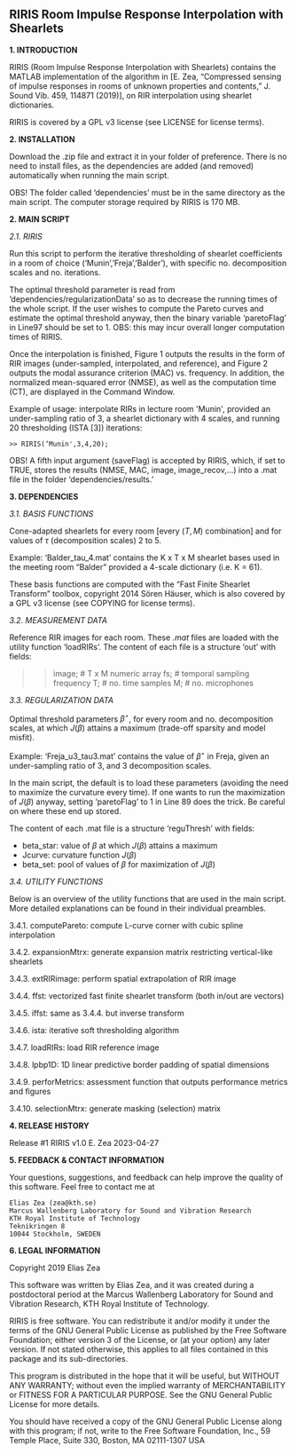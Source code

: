 RIRIS Room Impulse Response Interpolation with Shearlets
-----------------------------------------------------------------

**1. INTRODUCTION**

RIRIS (Room Impulse Response Interpolation with Shearlets) contains the MATLAB implementation of the algorithm in [E. Zea, “Compressed sensing of impulse responses in rooms of unknown properties and contents,” J. Sound Vib.  459, 114871 (2019)], on RIR interpolation using shearlet dictionaries. 

RIRIS is covered by a GPL v3 license (see LICENSE for license terms).

**2. INSTALLATION**

Download the .zip file and extract it in your folder of preference. There is no need to install files, as the dependencies are added (and removed) automatically when running the main script. 

OBS! The folder called ‘dependencies’ must be in the same directory as the main script. The computer storage required by RIRIS is 170 MB. 

**2. MAIN SCRIPT**

_2.1. RIRIS_

Run this script to perform the iterative thresholding of shearlet coefficients in a room of choice (‘Munin’,’Freja’,’Balder’), with specific no. decomposition scales and no. iterations. 

The optimal threshold parameter is read from ‘dependencies/regularizationData’ so as to decrease the running times of the whole script. If the user wishes to compute the Pareto curves and estimate the optimal threshold anyway, then the binary variable ‘paretoFlag’ in Line97 should be set to 1. OBS: this may incur overall longer computation times of RIRIS. 

Once the interpolation is finished, Figure 1 outputs the results in the form of RIR images (under-sampled, interpolated, and reference), and Figure 2 outputs the modal assurance criterion (MAC) vs. frequency. In addition, the normalized mean-squared error (NMSE), as well as the computation time (CT), are displayed in the Command Window.

Example of usage: interpolate RIRs in lecture room 'Munin', provided an under-sampling ratio of 3, a shearlet dictionary with 4 scales, and running 20 thresholding (ISTA [3]) iterations:

	>> RIRIS(‘Munin',3,4,20);

OBS! A fifth input argument (saveFlag) is accepted by RIRIS, which, if set to TRUE, stores the results (NMSE, MAC, image, image_recov,…) into a .mat file in the folder ‘dependencies/results.’

**3. DEPENDENCIES**

_3.1. BASIS FUNCTIONS_

Cone-adapted shearlets for every room [every $(T,M)$ combination] and for values of $\tau$ (decomposition scales) 2 to 5. 

Example: ‘Balder_tau_4.mat’ contains the K x T x M shearlet bases used in the meeting room “Balder” provided a 4-scale dictionary (i.e. K = 61).

These basis functions are computed with the “Fast Finite Shearlet Transform” toolbox, copyright 2014 Sören Häuser, which is also covered by a GPL v3 license (see COPYING for license terms). 

_3.2. MEASUREMENT DATA_

Reference RIR images for each room. These _.mat_ files are loaded with the utility function ‘loadRIRs’. The content of each file is a structure ‘out’ with fields: 
>> image;  	# T x M numeric array 
>> fs; 		# temporal sampling frequency
>> T;		# no. time samples
>> M; 		# no. microphones
 
_3.3. REGULARIZATION DATA_

Optimal threshold parameters $\beta^\star$, for every room and no. decomposition scales, at which $J(\beta)$ attains a maximum (trade-off sparsity and model misfit). 

Example: ‘Freja_u3_tau3.mat’ contains the value of $\beta^\star$ in Freja, given an under-sampling ratio of 3, and 3 decomposition scales. 

In the main script, the default is to load these parameters (avoiding the need to maximize the curvature every time). If one wants to run the maximization of $J(\beta)$ anyway, setting ‘paretoFlag’ to 1 in Line 89 does the trick. Be careful on where these end up stored.

The content of each .mat file is a structure ‘reguThresh’ with fields:
- beta_star: 	value of $\beta$ at which $J(\beta)$ attains a maximum
- Jcurve:		curvature function $J(\beta)$
- beta_set: 	pool of values of $\beta$ for maximization of $J(\beta)$

_3.4. UTILITY FUNCTIONS_

Below is an overview of the utility functions that are used in the main script. More detailed explanations can be found in their individual preambles. 

3.4.1. computePareto: compute L-curve corner with cubic spline interpolation

3.4.2. expansionMtrx: generate expansion matrix restricting vertical-like shearlets

3.4.3. extRIRimage: perform spatial extrapolation of RIR image

3.4.4. ffst: vectorized fast finite shearlet transform (both in/out are vectors)

3.4.5. iffst: same as 3.4.4. but inverse transform

3.4.6. ista: iterative soft thresholding algorithm

3.4.7. loadRIRs: load RIR reference image

3.4.8. lpbp1D: 1D linear predictive border padding of spatial dimensions

3.4.9. perforMetrics: assessment function that outputs performance metrics and figures

3.4.10. selectionMtrx: generate masking (selection) matrix


**4. RELEASE HISTORY**

Release #1	 RIRIS v1.0 	E. Zea	2023-04-27


**5. FEEDBACK & CONTACT INFORMATION**

Your questions, suggestions, and feedback can help improve the quality of this software. Feel free to contact me at

	Elias Zea (zea@kth.se)
	Marcus Wallenberg Laboratory for Sound and Vibration Research
	KTH Royal Institute of Technology
	Teknikringen 8
	10044 Stockholm, SWEDEN


**6. LEGAL INFORMATION**

Copyright 2019 Elias Zea

This software was written by Elias Zea, and it was created during a postdoctoral period at the Marcus Wallenberg Laboratory for Sound and Vibration Research, KTH Royal Institute of Technology. 

RIRIS is free software. You can redistribute it and/or modify it under the
terms of the GNU General Public License as published by the Free Software Foundation; either version 3 of the License, or (at your option) any later version. If not stated otherwise, this applies to all files contained in this package and its sub-directories. 

This program is distributed in the hope that it will be useful, but WITHOUT ANY WARRANTY; without even the implied warranty of MERCHANTABILITY or FITNESS FOR A PARTICULAR PURPOSE.  See the GNU General Public License for more details.

You should have received a copy of the GNU General Public License
along with this program; if not, write to the Free Software Foundation, Inc., 59 Temple Place, Suite 330, Boston, MA  02111-1307  USA
